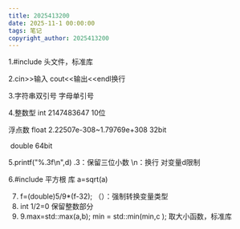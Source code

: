 ```yaml
---
title: 2025413200
date: 2025-11-1 00:00:00
tags: 笔记
copyright_author: 2025413200
---
```



1.#include<iostream>     头文件，标准库

2.cin>>输入      cout<<输出<<endl换行

3.字符串双引号     字母单引号

4.整数型     int      2147483647    10位

  浮点数  float     2.22507e-308~1.79769e+308     32bit

​                double        64bit

5.printf("%.3f\n",d)      .3：保留三位小数   \n：换行     对变量d限制

6.#include <cmath>         平方根 库      a=sqrt(a)

7. f=(double)5/9*(f-32);        （）：强制转换变量类型
8. int   1/2=0     保留整数部分
9. 9.max=std::max(a,b);    min = std::min(min,c );     取大小函数，标准库

